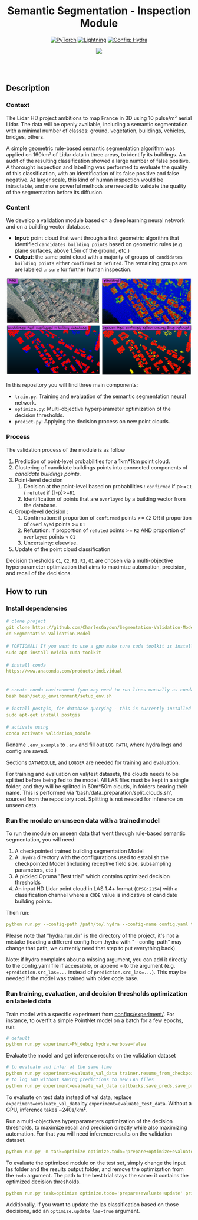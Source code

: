 <div align="center">

# Semantic Segmentation - Inspection Module

<a href="https://pytorch.org/get-started/locally/"><img alt="PyTorch" src="https://img.shields.io/badge/PyTorch-ee4c2c?logo=pytorch&logoColor=white"></a>
<a href="https://pytorchlightning.ai/"><img alt="Lightning" src="https://img.shields.io/badge/-Lightning-792ee5?logo=pytorchlightning&logoColor=white"></a>
<a href="https://hydra.cc/"><img alt="Config: Hydra" src="https://img.shields.io/badge/Config-Hydra-89b8cd"></a>

[![](https://shields.io/badge/-Lightning--Hydra--Template-017F2F?style=flat&logo=github&labelColor=303030)](https://github.com/ashleve/lightning-hydra-template)
</div>
<br><br>

## Description
### Context
The Lidar HD project ambitions to map France in 3D using 10 pulse/m² aerial Lidar. The data will be openly available, including a semantic segmentation with a minimal number of classes: ground, vegetation, buildings, vehicles, bridges, others.

A simple geometric rule-based semantic segmentation algorithm was applied on 160km² of Lidar data in three areas, to identify its buildings. An audit of the resulting classification showed a large number of false positive. A thorought inspection and labelling was performed to evaluate the quality of this classification, with an identification of its false positive and false negative. At larger scale, this kind of human inspection would be intractable, and more powerful methods are needed to validate the quality of the segmentation before its diffusion.

### Content
We develop a validation module based on a deep learning neural network and on a building vector database.

- **Input**: point cloud that went through a first geometric algorithm that identified `candidates building points` based on geometric rules (e.g. plane surfaces, above 1.5m of the ground, etc.)
- **Output**: the same point cloud with a majority of groups of `candidates building points` either `confirmed` or `refuted`. The remaining groups are are labeled `unsure` for further human inspection.

![](assets/img/LidarBati-IlluMotteBDProbaV2.1-ENGLISH.png)

In this repository you will find three main components:

- `train.py`: Training and evaluation of the semantic segmentation neural network.
- `optimize.py`: Multi-objective hyperparameter optimization of the decision thresholds.
- `predict.py`: Applying the decision process on new point clouds.

### Process

The validation process of the module is as follow
    
1) Prediction of point-level probabilities for a 1km*1km point cloud.
2) Clustering of candidate buildings points into connected components of _candidate buildings points_.
3) Point-level decision
    1) Decision at the point-level based on probabilities : `confirmed` if p>=`C1` /  `refuted` if (1-p)>=`R1`
    2) Identification of points that are `overlayed` by a building vector from the database.
3) Group-level decision :
    1) Confirmation: if proportion of `confirmed` points >= `C2` OR if proportion of `overlayed` points >= `O1`
    2) Refutation: if proportion of `refuted` points >= `R2` AND proportion of `overlayed` points < `O1`
    3) Uncertainty: elsewise.
4) Update of the point cloud classification

Decision thresholds `C1`, `C2`, `R1`, `R2`, `O1` are chosen via a multi-objective hyperparameter optimization that aims to maximize automation, precision, and recall of the decisions.

## How to run

### Install dependencies

```yaml
# clone project
git clone https://github.com/CharlesGaydon/Segmentation-Validation-Model
cd Segmentation-Validation-Model

# [OPTIONAL] If you want to use a gpu make sure cuda toolkit is installed
sudo apt install nvidia-cuda-toolkit

# install conda
https://www.anaconda.com/products/individual


# create conda environment (you may need to run lines manually as conda may not activate properly from bash script)
bash bash/setup_environment/setup_env.sh

# install postgis, for database querying - this is currently installed outside of the conda env
sudo apt-get install postgis

# activate using
conda activate validation_module
```

Rename `.env_example` to `.env` and fill out `LOG PATH`, where hydra logs and config are saved.

Sections `DATAMODULE`, and `LOGGER` are needed for training and evaluation.

For training and evaluation on val/test datasets, the clouds needs to be splitted before being fed to the model. All LAS files must be kept in a single folder, and they will be splitted in 50m*50m clouds, in folders bearing their name. This is performed via 'bash/data_preparation/split_clouds.sh', sourced from the repository root. Splitting is not needed for inference on unseen data.

### Run the module on unseen data with a trained model 

To run the module on unseen data that went through rule-based semantic segmentation, you will need:

1. A checkpointed trained building segmentation Model
2. A `.hydra` directory with the configurations used to establish the checkpointed Model (including receptive field size, subsampling parameters, etc.)
3. A pickled Optuna "Best trial" which contains optimized decision thresholds
4. An input HD Lidar point cloud in LAS 1.4+ format (`EPSG:2154`) with a classification channel where a `CODE` value is indicative of candidate building points.

Then run:

```yaml
python run.py --config-path /path/to/.hydra --config-name config.yaml task=predict hydra.run.dir=path/to/Segmentation-Validation-Model prediction.src_las=/path/to/input.las prediction.resume_from_checkpoint=/path/to/checkpoints.ckpt prediction.building_validation_thresholds_pickle=/path/to/best_trial.pkl prediction.output_dir=/path/to/save/updated/las/ prediction.candidate_buildings_codes=CODE datamodule.batch_size=50
```

Please note that "hydra.run.dir" is the directory of the project, it's not a mistake (loading a different config from .hydra with "--config-path" may change that path, we currently need that step to put everything back).

Note: if hydra complains about a missing argument, you can add it directly to the config.yaml file if accessible, or append `+` to the argument (e.g. `+prediction.src_las=...` instead of `prediction.src_las=...`). This may be needed if the model was trained with older code base.

### Run training, evaluation, and decision thresholds optimization on labeled data


Train model with a specific experiment from [configs/experiment/](configs/experiment/). For instance, to overfit a simple PointNet model on a batch for a few epochs, run:
```yaml
# default
python run.py experiment=PN_debug hydra.verbose=false
```

Evaluate the model and get inference results on the validation dataset
```yaml
# to evaluate and infer at the same time
python run.py experiment=evaluate_val_data trainer.resume_from_checkpoint=/path/to/checkpoints.ckpt fit_the_model=false test_the_model=true
# to log IoU without saving predictions to new LAS files 
python run.py experiment=evaluate_val_data callbacks.save_preds.save_predictions=false trainer.resume_from_checkpoint=/path/to/checkpoints.ckpt fit_the_model=false test_the_model=true
```
To evaluate on test data instead of val data, replace `experiment=evaluate_val_data` by `experiment=evaluate_test_data`. Without a GPU, inference takes ~240s/km². 


Run a multi-objectives hyperparameters optimization of the decision thresholds, to maximize recall and precision directly while also maximizing automation. For that you will need inference results on the validation dataset.

```yaml
python run.py -m task=optimize optimize.todo='prepare+optimize+evaluate+update' optimize.input_las_dir="/path/to/val/las/folder/" optimize.results_output_dir="/path/to/save/updated/val/las/"  optimize.building_validation_thresholds_pickle="/path/to/best_trial.pkl"
```

To evaluate the optimized module on the test set, simply change the input las folder and the results output folder, and remove the optimization from the `todo` argument. The path to the best trial stays the same: it contains the optimized decision thresholds.

```yaml
python run.py task=optimize optimize.todo='prepare+evaluate+update' print_config=false optimize.input_las_dir="/path/to/test/las/folder/" optimize.results_output_dir="/path/to/save/updated/test/las/" optimize.building_validation_thresholds_pickle="/path/to/best_trial.pkl"
```

Additionally, if you want to update the las classification based on those decisions, add an `optimize.update_las=true` argument.

